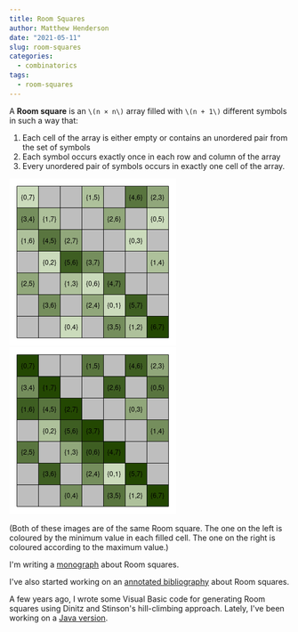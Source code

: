 ```yaml
---
title: Room Squares
author: Matthew Henderson
date: "2021-05-11"
slug: room-squares
categories:
  - combinatorics
tags:
  - room-squares
---
```


A **Room square**
is an `\(n × n\)` array filled with `\(n + 1\)`
different symbols in such a way that:

  1. Each cell of the array is either empty or contains an unordered pair
     from the set of symbols
  2. Each symbol occurs exactly once in each row and column of the array
  3. Every unordered pair of symbols occurs in exactly one cell of the array.

![seven by seven room square coloured by min value](https://raw.githubusercontent.com/MHenderson/tidy-room-squares/master/min.png)
![seven by seven room square coloured by max value](https://raw.githubusercontent.com/MHenderson/tidy-room-squares/master/max.png)

(Both of these images are of the same Room square.
The one on the left is coloured by the minimum
value in each filled cell. The one on the right
is coloured according to the maximum value.)

I'm writing a
[monograph](/projects/room)
about Room squares.

I've also started working
on an [annotated bibliography](/projects/room-squares-bib)
about Room squares.

A few years ago,
I wrote some Visual Basic code
for generating Room squares
using Dinitz and Stinson's
hill-climbing approach.
Lately,
I've been working
on a
[Java version](/projects/room-square-generator).

